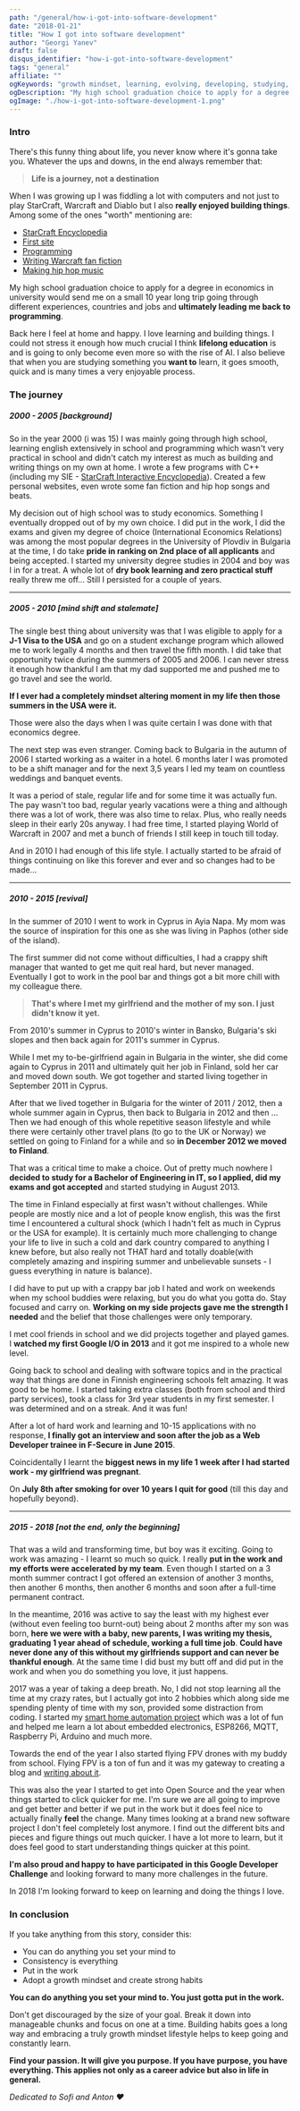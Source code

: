 ```yaml
---
path: "/general/how-i-got-into-software-development"
date: "2018-01-21"
title: "How I got into software development"
author: "Georgi Yanev"
draft: false
disqus_identifier: "how-i-got-into-software-development"
tags: "general"
affiliate: ""
ogKeywords: "growth mindset, learning, evolving, developing, studying, improvement, goal list, progress, taking a look back, looking ahead, 2018, contribute to open source, google developer challenge scholarship, web dev, smart home automation, passion, grow, github, constant learning, life-long learning, story, journey, life, experience"
ogDescription: "My high school graduation choice to apply for a degree in economics in university would send me on a small 10 year long trip going through different experiences, countries and jobs and ultimately leading me back to programming."
ogImage: "./how-i-got-into-software-development-1.png"
---
```


### Intro

There's this funny thing about life, you never know where it's gonna take you. Whatever the ups and downs, in the end always remember that:

> **Life is a journey, not a destination**

When I was growing up I was fiddling a lot with computers and not just to play StarCraft, Warcraft and Diablo but I also **really enjoyed building things**. Among some of the ones "worth" mentioning are:

* [StarCraft Encyclopedia][2]
* [First site][1]
* [Programming][1]
* [Writing Warcraft fan fiction][3]
* [Making hip hop music][4]

My high school graduation choice to apply for a degree in economics in university would send me on a small 10 year long trip going through different experiences, countries and jobs and **ultimately leading me back to programming**.

Back here I feel at home and happy. I love learning and building things. I could not stress it enough how much crucial I think **lifelong education** is and is going to only become even more so with the rise of AI. I also believe that when you are studying something you **want to** learn, it goes smooth, quick and is many times a very enjoyable process.

### The journey

##### 2000 - 2005 [background]

So in the year 2000 (i was 15) I was mainly going through high school, learning english extensively in school and programming which wasn't very practical in school and didn't catch my interest as much as building and writing things on my own at home.
I wrote a few programs with C++ (including my SIE - [StarCraft Interactive Encyclopedia][5]). Created a few personal websites, even wrote some fan fiction and hip hop songs and beats.

My decision out of high school was to study economics. Something I eventually dropped out of by my own choice. I did put in the work, I did the exams and given my degree of choice (International Economics Relations) was among the most popular degrees in the University of Plovdiv in Bulgaria at the time, I do take **pride in ranking on 2nd place of all applicants** and being accepted. I started my university degree studies in 2004 and boy was I in for a treat. A whole lot of **dry book learning and zero practical stuff** really threw me off... Still I persisted for a couple of years.

---

##### 2005 - 2010 [mind shift and stalemate]

The single best thing about university was that I was eligible to apply for a **J-1 Visa to the USA** and go on a student exchange program which allowed me to work legally 4 months and then travel the fifth month. I did take that opportunity twice during the summers of 2005 and 2006. I can never stress it enough how thankful I am that my dad supported me and pushed me to go travel and see the world.

**If I ever had a completely mindset altering moment in my life then those summers in the USA were it.**

Those were also the days when I was quite certain I was done with that economics degree.

The next step was even stranger. Coming back to Bulgaria in the autumn of 2006 I started working as a waiter in a hotel. 6 months later I was promoted to be a shift manager and for the next 3,5 years I led my team on countless weddings and banquet events.

It was a period of stale, regular life and for some time it was actually fun. The pay wasn't too bad, regular yearly vacations were a thing and although there was a lot of work, there was also time to relax. Plus, who really needs sleep in their early 20s anyway. I had free time, I started playing World of Warcraft in 2007 and met a bunch of friends I still keep in touch till today.

And in 2010 I had enough of this life style. I actually started to be afraid of things continuing on like this forever and ever and so changes had to be made...

---

##### 2010 - 2015 [revival]

In the summer of 2010 I went to work in Cyprus in Ayia Napa. My mom was the source of inspiration for this one as she was living in Paphos (other side of the island).

The first summer did not come without difficulties, I had a crappy shift manager that wanted to get me quit real hard, but never managed. Eventually I got to work in the pool bar and things got a bit more chill with my colleague there.

> **That's where I met my girlfriend and the mother of my son. I just didn't know it yet.**

From 2010's summer in Cyprus to 2010's winter in Bansko, Bulgaria's ski slopes and then back again for 2011's summer in Cyprus.

While I met my to-be-girlfriend again in Bulgaria in the winter, she did come again to Cyprus in 2011 and ultimately quit her job in Finland, sold her car and moved down south. We got together and started living together in September 2011 in Cyprus.

After that we lived together in Bulgaria for the winter of 2011 / 2012, then a whole summer again in Cyprus, then back to Bulgaria in 2012 and then ...
Then we had enough of this whole repetitive season lifestyle and while there were certainly other travel plans (to go to the UK or Norway) we settled on going to Finland for a while and so **in December 2012 we moved to Finland**.

That was a critical time to make a choice. Out of pretty much nowhere I **decided to study for a Bachelor of Engineering in IT, so I applied, did my exams and got accepted** and started studying in August 2013.

The time in Finland especially at first wasn't without challenges. While people are mostly nice and a lot of people know english, this was the first time I encountered a cultural shock (which I hadn't felt as much in Cyprus or the USA for example). It is certainly much more challenging to change your life to live in such a cold and dark country compared to anything I knew before, but also really not THAT hard and totally doable(with completely amazing and inspiring summer and unbelievable sunsets - I guess everything in nature is balance).

I did have to put up with a crappy bar job I hated and work on weekends when my school buddies were relaxing, but you do what you gotta do. Stay focused and carry on. **Working on my side projects gave me the strength I needed** and the belief that those challenges were only temporary.

I met cool friends in school and we did projects together and played games. I **watched my first Google I/O in 2013** and it got me inspired to a whole new level.

Going back to school and dealing with software topics and in the practical way that things are done in Finnish engineering schools felt amazing. It was good to be home.
I started taking extra classes (both from school and third party services), took a class for 3rd year students in my first semester. I was determined and on a streak. And it was fun!

After a lot of hard work and learning and 10-15 applications with no response, **I finally got an interview and soon after the job as a Web Developer trainee in F-Secure in June 2015**.

Coincidentally I learnt the **biggest news in my life 1 week after I had started work - my girlfriend was pregnant**.

On **July 8th after smoking for over 10 years I quit for good** (till this day and hopefully beyond).

---

##### 2015 - 2018 [not the end, only the beginning]

That was a wild and transforming time, but boy was it exciting. Going to work was amazing - I learnt so much so quick. I really **put in the work and my efforts were accelerated by my team**. Even though I started on a 3 month summer contract I got offered an extension of another 3 months, then another 6 months, then another 6 months and soon after a full-time permanent contract.

In the meantime, 2016 was active to say the least with my highest ever (without even feeling too burnt-out) being about 2 months after my son was born, **here we were with a baby, new parents, I was writing my thesis, graduating 1 year ahead of schedule, working a full time job**. **Could have never done any of this without my girlfriends support and can never be thankful enough**. At the same time I did bust my butt off and did put in the work and when you do something you love, it just happens.

2017 was a year of taking a deep breath. No, I did not stop learning all the time at my crazy rates, but I actually got into 2 hobbies which along side me spending plenty of time with my son, provided some distraction from coding. I started my [smart home automation project][6] which was a lot of fun and helped me learn a lot about embedded electronics, ESP8266, MQTT, Raspberry Pi, Arduino and much more.

Towards the end of the year I also started flying FPV drones with my buddy from school. Flying FPV is a ton of fun and it was my gateway to creating a blog and [writing about it][7].

This was also the year I started to get into Open Source and the year when things started to click quicker for me. I'm sure we are all going to improve and get better and better if we put in the work but it does feel nice to actually finally **feel** the change. Many times looking at a brand new software project I don't feel completely lost anymore. I find out the different bits and pieces and figure things out much quicker. I have a lot more to learn, but it does feel good to start understanding things quicker at this point.

**I'm also proud and happy to have participated in this Google Developer Challenge** and looking forward to many more challenges in the future.

In 2018 I'm looking forward to keep on learning and doing the things I love.

### In conclusion

If you take anything from this story, consider this:

* You can do anything you set your mind to
* Consistency is everything
* Put in the work
* Adopt a growth mindset and create strong habits

**You can do anything you set your mind to. You just gotta put in the work.**

Don't get discouraged by the size of your goal. Break it down into manageable chunks and focus on one at a time. Building habits goes a long way and embracing a truly growth mindset lifestyle helps to keep going and constantly learn.

**Find your passion. It will give you purpose. If you have purpose, you have everything. This applies not only as a career advice but also in life in general.**

_Dedicated to Sofi and Anton ❤️_

[0]: Linkslist
[1]: /eternal-archives/my-first-site-and-programs/
[2]: /eternal-archives/starcraft-encyclopedia/
[3]: /eternal-archives/fiction/sargeras-tomb/
[4]: /eternal-archives/music/
[5]: /sie.exe
[6]: /smart-home/living-with-smart-home-automation
[7]: /fpv/getting-started-with-fpv-drones
